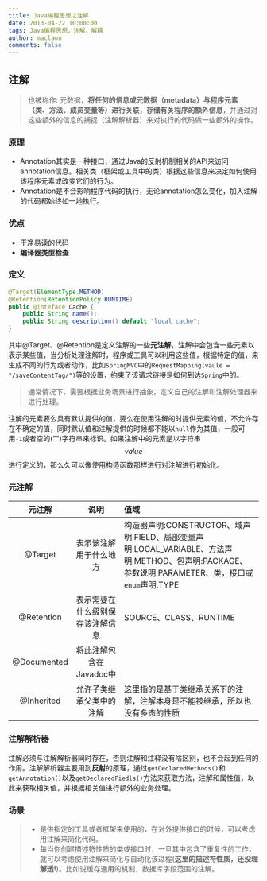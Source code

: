```yaml
---
title: Java编程思想之注解
date: 2013-04-22 10:00:00
tags: Java编程思想，注解，解耦
author: maclaon
comments: false
---
```

## 注解
> 也被称作: 元数据，**将任何的信息或元数据（metadata）与程序元素（类、方法、成员变量等）进行关联，存储有关程序的额外信息**，并通过对这些额外的信息的捕捉（注解解析器）来对执行的代码做一些额外的操作。

### 原理
+ Annotation其实是一种接口，通过Java的反射机制相关的API来访问annotation信息。相关类（框架或工具中的类）根据这些信息来决定如何使用该程序元素或改变它们的行为。
+ Annotation是不会影响程序代码的执行，无论annotation怎么变化，加入注解的代码都始终如一地执行。

### 优点
+ 干净易读的代码
+ **编译器类型检查**

<!--more-->

### 定义
``` Java
@Target(ElementType.METHOD)
@Retention(RetentionPolicy.RUNTIME)
public @inteface Cache {
	public String name();
	public String description() default "local cache";
}
```
其中@Target、@Retention是定义注解的一些**元注解**，注解中会包含一些元素以表示某些值，当分析处理注解时，程序或工具可以利用这些值，根据特定的值，来生成不同的行为或者动作，比如`SpringMVC`中的`RequestMapping(vaule = "/saveContentTag/")`等的设置，约束了该请求链接是如何到达`Spring`中的。

> 通常情况下，需要根据业务场景进行抽象，定义自己的注解和注解处理器来进行处理。

注解的元素要么具有默认提供的值，要么在使用注解的时提供元素的值，不允许存在不确定的值，同时默认值和注解提供的时候都不能以`null`作为其值，一般可用`-1`或者空的("")字符串来标识。如果注解中的元素是以字符串$$value$$进行定义的，那么久可以像使用构造函数那样进行对注解进行初始化。

### 元注解

|元注解|说明|值域|
|:---:|:---:|:---|
|@Target|表示该注解用于什么地方|构造器声明:CONSTRUCTOR、域声明:FIELD、局部变量声明:LOCAL_VARIABLE、方法声明:METHOD、包声明:PACKAGE、参数说明:PARAMETER、类，接口或`enum`声明:TYPE|
|@Retention|表示需要在什么级别保存该注解信息|SOURCE、CLASS、RUNTIME|
|@Documented|将此注解包含在Javadoc中||
|@Inherited|允许子类继承父类中的注解|这里指的是基于类继承关系下的注解，注解本身是不能被继承，所以也没有多态的性质|

### 注解解析器
注解必须与注解解析器同时存在，否则注解和注释没有啥区别，也不会起到任何的作用。注解解析器主要用到**反射**的原理，通过`getDeclaredMethods()`和`getAnnotation()`以及`getDeclaredFiedls()`方法来获取方法，注解和属性值，以此来获取相关值，并根据相关值进行额外的业务处理。

### 场景
> + 是供指定的工具或者框架来使用的，在对外提供接口的时候，可以考虑用注解来简化代码。
> + 每当你创建描述符性质的类或接口时，一旦其中包含了重复性的工作，就可以考虑使用注解来简化与自动化该过程(**这里的描述符性质，还没理解透!**)。比如说缓存通用的机制，数据库字段范围的注解。